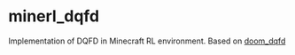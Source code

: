 # minerl_dqfd
Implementation of DQFD in Minecraft RL environment.
Based on [doom_dqfd](https://github.com/nabergh/doom_dqfd)

